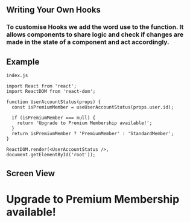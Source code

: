 ## Writing Your Own Hooks

### To customise Hooks we add the word use to the function. It allows components to share logic and check if changes are made in the state of a component and act accordingly.

## Example

```
index.js
```

```
import React from 'react';
import ReactDOM from 'react-dom';

function UserAccountStatus(props) {
  const isPremiumMember = useUserAccountStatus(props.user.id);

  if (isPremiumMember === null) {
    return 'Upgrade to Premium Membership available!';
  }
  return isPremiumMember ? 'PremiumMember' : 'StandardMember';
}

ReactDOM.render(<UserAccountStatus />, document.getElementById('root'));
```

## Screen View

# Upgrade to Premium Membership available!
